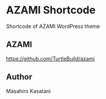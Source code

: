 # AZAMI Shortcode
Shortcode of AZAMI WordPress theme

## AZAMI
https://github.com/TurtleBuild/azami

## Author
Masahiro Kasatani

